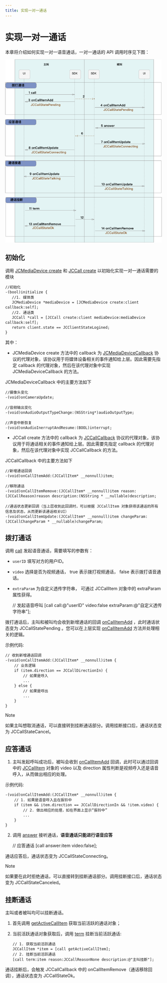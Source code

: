 ```yaml
---
title: 实现一对一通话
---
```

# 实现一对一通话

本章将介绍如何实现一对一语音通话，一对一通话的 API 调用时序见下图：

![../../../../\_images/1-1workflowios.png](../../../../_images/1-1workflowios.png)



## 初始化

调用 [JCMediaDevice
create](https://developer.juphoon.com/portal/reference/V2.1/ios/Classes/JCMediaDevice.html#//api/name/create:callback:)
和 [JCCall
create](https://developer.juphoon.com/portal/reference/V2.1/ios/Classes/JCCall.html#//api/name/create:mediaDevice:callback:)
以初始化实现一对一通话需要的模块





    //初始化
    -(bool)initialize {
       //1. 媒体类
       JCMediaDevice *mediaDevice = [JCMediaDevice create:client callback:self];
       //2. 通话类
       JCCall *call = [JCCall create:client mediaDevice:mediaDevice callback:self];
       return client.state == JCClientStateLogined;
    }





其中：

  - JCMediaDevice create 方法中的 callback 为
    [JCMediaDeviceCallback](https://developer.juphoon.com/portal/reference/V2.1/ios/Protocols/JCMediaDeviceCallback.html)
    协议的代理对象，该协议用于将媒体设备相关的事件通知给上层。因此需要先指定 callback 的代理对象，然后在该代理对象中实现
    JCMediaDeviceCallback 的方法。

JCMediaDeviceCallback 中的主要方法如下





    //摄像头变化
    -(void)onCameraUpdate;
    
    //音频输出变化
    -(void)onAudioOutputTypeChange:(NSString*)audioOutputType;
    
    //声音中断恢复
    -(void)onAudioInerruptAndResume:(BOOL)interrupt;





  - JCCall create 方法中的 callback 为
    [JCCallCallback](https://developer.juphoon.com/portal/reference/V2.1/ios/Protocols/JCCallCallback.html)
    协议的代理对象，该协议用于将通话相关的事件通知给上层。因此需要先指定 callback 的代理对象，然后在该代理对象中实现
    JCCallCallback 的方法。

JCCallCallback 中的主要方法如下





    //新增通话回调
    -(void)onCallItemAdd:(JCCallItem* __nonnull)item;
    
    //移除通话
    -(void)onCallItemRemove:(JCCallItem* __nonnull)item reason:(JCCallReason)reason description:(NSString * __nullable)description;
    
    //通话状态更新回调（当上层收到此回调时，可以根据 JCCallItem 对象获得该通话的所有信息及状态，从而更新该通话相关UI）
    -(void)onCallItemUpdate:(JCCallItem* __nonnull)item changeParam:(JCCallChangeParam * __nullable)changeParam;









## 拨打通话

调用
[call](https://developer.juphoon.com/portal/reference/V2.1/ios/Classes/JCCall.html#//api/name/call:video:extraParam:)
发起语音通话，需要填写的参数有：

  - `userID` 填写对方的用户ID。

  - `video` 选择是否为视频通话， true 表示拨打视频通话， false 表示拨打语音通话。

  - `extraParam` 为自定义透传字符串， 可通过 JCCallItem 对象中的 extraParam 属性获得。





    // 发起语音呼叫
    [call call:@"userID" video:false extraParam:@"自定义透传字符串"];





拨打通话后，主叫和被叫均会收到新增通话的回调
[onCallItemAdd](https://developer.juphoon.com/portal/reference/V2.1/ios/Protocols/JCCallCallback.html#//api/name/onCallItemAdd:)
，此时通话状态变为 JCCallStatePending 。您可以在上层实现
[onCallItemAdd](https://developer.juphoon.com/portal/reference/V2.1/ios/Protocols/JCCallCallback.html#//api/name/onCallItemAdd:)
方法并处理相关的逻辑。

示例代码:





    // 收到新增通话回调
    -(void)onCallItemAdd:(JCCallItem* __nonnull)item {
        // 业务逻辑
        if (item.direction == JCCallDirectionIn) {
            // 如果是呼入
            ...
        } else {
            // 如果是呼出
            ...
        }
    }







Note

如果主叫想取消通话，可以直接转到挂断通话部分。调用挂断接口后，通话状态变为 JCCallStateCancel。







## 应答通话

1.  主叫发起呼叫成功后，被叫会收到
    [onCallItemAdd](https://developer.juphoon.com/portal/reference/V2.1/ios/Protocols/JCCallCallback.html#//api/name/onCallItemAdd:)
    回调，此时可以通过回调中的
    [JCCallItem](https://developer.juphoon.com/portal/reference/V2.1/ios/Classes/JCCallItem.html)
    对象的 video 以及 direction 属性判断是视频呼入还是语音呼入，从而做出相应的处理。

示例代码:





    -(void)onCallItemAdd:(JCCallItem* __nonnull)item {
        // 1. 如果是语音呼入且在振铃中
        if (item && item.direction == JCCallDirectionIn && !item.video) {
            // 2. 做出相应的处理，如在界面上显示“振铃中”
            ...
        }
    }





2.  调用
    [answer](https://developer.juphoon.com/portal/reference/V2.1/ios/Classes/JCCall.html#//api/name/answer:video:)
    接听通话，**语音通话只能进行语音应答**





    // 应答通话
    [call answer:item video:false];





通话应答后，通话状态变为 JCCallStateConnecting。



Note

如果要在此时拒绝通话，可以直接转到挂断通话部分。调用挂断接口后，通话状态变为 JCCallStateCanceled。







## 挂断通话

主叫或者被叫均可以挂断通话。

1.  首先调用
    [getActiveCallItem](https://developer.juphoon.com/portal/reference/V2.1/ios/Classes/JCCall.html#//api/name/getActiveCallItem)
    获取当前活跃的通话对象；

2.  当前活跃通话对象获取后，调用
    [term](https://developer.juphoon.com/portal/reference/V2.1/ios/Classes/JCCall.html#//api/name/term:reason:description:)
    挂断当前活跃通话:
    
    
    
    
    
        // 1. 获取当前活跃通话
        JCCallItem *item = [call getActiveCallItem];
        // 2. 挂断当前活跃通话
        [call term:item reason:JCCallReasonNone description:@"主叫挂断"];
    
    
    
    

通话挂断后，会触发 JCCallCallback 中的 onCallItemRemove（通话移除回调），通话状态变为
JCCallStateOk。














